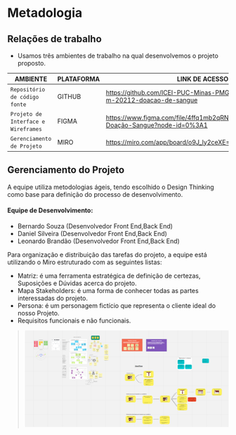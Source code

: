 # Metadologia

## Relações de trabalho

- Usamos três ambientes de trabalho na qual desenvolvemos o projeto proposto.

|AMBIENTE | PLATAFORMA | LINK DE ACESSO  |
|--------------------|------------------------------------|----------------------------------------|
|`Repositório de código fonte`  | GITHUB | https://github.com/ICEI-PUC-Minas-PMGCC-TI/tiaw-pmg-cc-m-20212-doacao-de-sangue |
|`Projeto de Interface e Wireframes` | FIGMA | https://www.figma.com/file/4ffq1mb2qRNtL5FlDXU6kJ/Protótipo-Doação-Sangue?node-id=0%3A1 |
|`Gerenciamento de Projeto`  | MIRO | https://miro.com/app/board/o9J_ly2ceXE=/  |

## Gerenciamento do Projeto

A equipe utiliza metodologias ágeis, tendo escolhido o Design Thinking como base para definição do processo de desenvolvimento.

#### Equipe de Desenvolvimento:

- Bernardo Souza (Desenvolvedor Front End,Back End)
- Daniel Silveira (Desenvolvedor Front End,Back End)
- Leonardo Brandão (Desenvolvedor Front End,Back End)

Para organização e distribuição das tarefas do projeto, a equipe está utilizando o Miro estruturado com as seguintes listas: 

- Matriz: é uma ferramenta estratégica de definição de certezas, Suposições e Dúvidas acerca do projeto.
- Mapa Stakeholders: é uma forma de conhecer todas as partes interessadas do projeto.
- Persona: é um personagem fictício que representa o cliente ideal do nosso Projeto.
- Requisitos funcionais e não funcionais.

>![gerenciamentoDoProjeto](images/gerenciamentoDeProjeto.png)